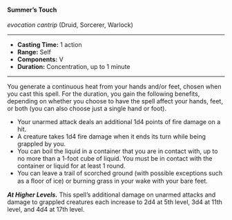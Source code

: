 #### Summer’s Touch
*evocation cantrip* (Druid, Sorcerer, Warlock)
___
- **Casting Time:** 1 action
- **Range:** Self
- **Components:** V
- **Duration:** Concentration, up to 1 minute
---
You generate a continuous heat from your hands and/or feet, chosen when you cast this spell. For the duration, you gain the following benefits, depending on whether you choose to have the spell affect your hands, feet, or both (you can also choose just a single hand or foot).

* Your unarmed attack deals an additional 1d4 points of fire damage on a hit.
* A creature takes 1d4 fire damage when it ends its turn while being grappled by you.
* You can boil the liquid in a container that you are in contact with, up to no more than a 1-foot cube of liquid. You must be in contact with the container or liquid for at least 1 round.
* You can leave a trail of scorched ground (with possible exceptions such as a ﬂoor of ice) or burning grass in your wake with your bare feet.

***At Higher Levels.*** This spell’s additional damage on unarmed attacks and damage to grappled creatures each increase to 2d4 at 5th level, 3d4 at 11th level, and 4d4 at 17th level.

